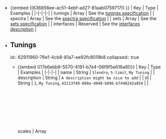 - {{embed ((636856ee-ac51-4ebf-ad27-81aab0759717)) }}
  | Key | Type | Examples |
  |-|-|-|-|
  | tunings | Array <Object> | See the [tunings specification](((62911960-76e1-4cb8-81a7-ee92fc8019b8))) |
  | spectra | Array <Object> | See the [spectra specification](((6291b083-cb55-4961-8a93-e977afd6dc98))) |
  | sets | Array <Object> | See the [sets specification](((6291b0c2-024a-45e7-86dc-4d149993c94e))) |
  | interfaces | Reserved | See the [interfaces description](((6467e3b1-28ec-4bbe-9c5e-6c549c4c90e7))) |
- ## Tunings
  id:: 62911960-76e1-4cb8-81a7-ee92fc8019b8
  collapsed:: true
	- {{embed ((17e6ebb8-5570-4191-b7e4-06f9f5e616a9))}}
	    | Key | Type | Examples |
	    |-|-|-|
	    | name | String | `Slendro`, `5-limit`, `My Tuning` |
	    | description | String | `A description might be nice to add` |
	    | id | String | `1`, `My Tuning`, `63113f49-888a-4948-b896-b7448242a854` |
	    | scales | Array <Object> | See the [scales specification](((629122d9-4089-4ca0-80af-bf8540b22d82))) |
	  An `id` must be defined, and it must be a unique value that isn't used by any other tunings.
	    
	  The only other required parameters are the [reference](((632cd327-c00a-41e2-9a4c-e99fb6fde7c9))) object and the [notes](((62918617-11a6-4911-abd6-d068605aaa73))) array.
	- ## Scales
	    id:: 629122d9-4089-4ca0-80af-bf8540b22d82
		- {{embed ((6296869a-0c5b-487b-af9c-dfca96eacf1d))}} 
		  The only required parameter is `notes`.
		    | Key | Alternatives | Type | Examples |
		    |-|-|-|-|
		    | reference | | Object | See the [reference specification](((632cd327-c00a-41e2-9a4c-e99fb6fde7c9))) |
		    | [repeat ratio](((6291924c-5500-456e-9cca-6a138f6e16c6))) | repeat | [Expression](((629146bc-6e1e-4a00-b2a0-5c205cfb23c6))), Number | `3^(7/3)`, `2.1` |
		    | [max frequency](((6291bc28-1b8c-4517-b0b8-d8a6d001ce91))) | max, maximum | String, Number | `666 Hz`, `20000` |
		    | [min frequency](((6296c474-695c-450e-9ecb-d0c2fac4ad30))) | min, minimum | String, Number | `66.6 Hz`, `20.0` |
		    | notes | | Array<[Expression](((629146bc-6e1e-4a00-b2a0-5c205cfb23c6))), Object> | See the [notes specification](((62918617-11a6-4911-abd6-d068605aaa73))) |
		    | [spectrum](((62f2aa52-4de4-4e95-8e5a-a90fa4f99e4e))) | | String | `7`, `My Spectrum` |
	- ## Reference
	    id:: 632cd327-c00a-41e2-9a4c-e99fb6fde7c9
		- Because the scale's notes are defined as ratios relative to a [root](((62919617-9d52-416c-be4f-c72edbbbda0f))), a [reference frequency](((62919254-679c-4edd-aacc-105fc45c85b2))) is used to map real frequency values onto each of the notes.
		    
		  See the [[Understanding and Using TSON]] section for more info and examples!
		    | Key | Type | Examples |
		    |-|-|-|-|
		    | [frequency](((62918b58-f893-48c9-b530-4102f7f3c173))) | String, Number | `440 Hz`, `500` |
		    | [note](((62919243-8c47-4050-b49c-ca654d73e36b))) | String | `A#`, `Dax`, `7` |
	- ## Notes
	    id:: 62918617-11a6-4911-abd6-d068605aaa73
		- {{embed ((c5c4a7b2-3770-4bb3-8838-de1cc5f4d862))}} 
		    | Key | Alternatives | Type | Examples |
		    |-|-|-|-|
		    | [frequency ratio](((62918b58-f893-48c9-b530-4102f7f3c173))) | ratio | [Expression](((629146bc-6e1e-4a00-b2a0-5c205cfb23c6))) | `1.557`, `3^(1.3/13)` |
		    | name | | String | `A#`, `Dax`, `7` |
- ## Spectra
    id:: 6291b083-cb55-4961-8a93-e977afd6dc98
    collapsed:: true
	- {{embed ((62f3497b-ac78-49d3-8971-12db0df8a53c))}}
	    | Key | Alternatives | Type | Examples |
	    |-|-|-|-|
	    | name | | String | `Violin`, `Inharmonic #3` |
	    | description | | String | `Some description` |
	    | id | | String | `1`, `My Spectrum` |
	    | partial distribution | partials | Array <Object> | See the [partials specification](((6324f256-bc97-443f-8c73-e16ece6d82f7))) |
	  An `id` must be defined, and it must be a unique value that isn't used by any other spectra.
	- ## Partial Distribution
	    id:: 6324f256-bc97-443f-8c73-e16ece6d82f7
		- The **partials** array contains the spectrum's [partial distribution](((629bee65-cf76-4a03-a0e9-4862024c7d4e))).
		    
		  Each partial is represented by an object containing a [frequency ratio](((62918b58-f893-48c9-b530-4102f7f3c173))) and an [amplitude weight](((63111de0-f636-40c4-8c5f-da2c9164619b))).
		    | Key | Alternatives | Type |
		    |-|-|-|
		    | frequency ratio | ratio | [Expression](((629146bc-6e1e-4a00-b2a0-5c205cfb23c6))) |
		    | amplitude weight | weight | [Expression](((629146bc-6e1e-4a00-b2a0-5c205cfb23c6))) |
- ## Sets
  id:: 6291b0c2-024a-45e7-86dc-4d149993c94e
  collapsed:: true
	- {{embed ((63113e04-b1ed-4f89-b615-b012672760d2))}}
	    | Key | Type | Examples |
	    |-|-|-|-|
	    | id | String | `7`,  `My Set`, `63113f49-888a-4948-b896-b7448242a854`|
	    | name | String | `Composition 5` |
	    | description | String | `Some description` |
	    | members | Array <Object> | See the [set members specification](((63113f49-888a-4948-b896-b7448242a854))) |
	  An `id` must be defined, and it must be a unique value that isn't used by any other sets.
	- ## Set Members
	    id:: 63113f49-888a-4948-b896-b7448242a854
		- Set members can reference a tuning, a spectrum, or both.
		    
		  If both are defined, you can also provide a boolean, `override scale spectra`, which determines whether the spectrum defined in the set member should be used instead of any spectra that are declared in the tuning's scales.
		    
		  To include a spectrum or tuning in a set, the tuning or spectra must be defined in their respective arrays, and you must reference its `id` parameter.
		    
		    | Key | Type | Examples |
		    |-|-|-|-|
		    | tuning | String | `1`, `My Special Tuning` |
		    | spectrum | String | `1`, `My Special Spectrum` |
		    | override scale spectra | Boolean | `true`, `false` |
- ## #Planned Interfaces
  id:: 6467e3b1-28ec-4bbe-9c5e-6c549c4c90e7
  collapsed:: true
	- `interfaces` is a reserved top-level identifier that will be used to store data for mapping tunings to musical interfaces such as midi controllers or physical instruments that can be retuned.
- ## Example TSON
  collapsed:: true
	- ```yaml
	  tunings:
	    - name: 12edo
	      id: 1
	      scales:
	        - reference: 
	        	  frequency: 440 Hz
	          repeat ratio: 2.0
	          notes:
	            - frequency ratio: 1
	              name: A
	            - ratio: 2^(1/12)
	              name: [ A#, Bb ]
	            # etc...
	    - name: JI — BP-edo (13ed3) — 12ed2
	      description: |
	        <800 Hz 		 —  12-tone just intonation
	        800 - 2400 Hz  —  Bohlen-Pierce equal temperament
	        >2400 Hz		 —  12-tone equal temperament
	      id: 2
	      scales:
	        - reference: 
	            frequency: 400
	            note: reffy
	          repeat: 2
	          max frequency: 800 Hz
	          notes:
	            - 1
	            - ratio: 3/2
	            - frequency ratio: 4 / 3
	              name: reffy
	            # etc...
	        - reference: 
	            frequency: 800
	          repeat: 3 # The min/max values won't let it repeat actually... but comments are allowed!
	          min: 800
	          max: 2400
	          spectrum: whatev
	          notes:
	            - 1
	            - 3^( 1 / 13 )
	            # etc...
	        - reference: 
	            frequency: 2400
	          repeat: 2
	          minimum: 2400
	          notes:
	            - 1
	            - 2^(1/12)
	            # etc...
	  
	  spectra:
	    - name: harmonic
	      id: 1
	      partials:
	        - frequency ratio: 1
	          amplitude weight: 1
	        - ratio: 2
	          weight: 1/2
	        # etc...
	    - name: odds only
	      id: whatev
	      partials:
	        - frequency ratio: 1
	          amplitude weight: 1
	        - ratio: 2
	          weight: .5
	        # etc...
	    - name: some inharmonic
	      id: 2
	      partials:
	        - frequency ratio: 1
	          weight: 1.1
	        - ratio: 1.78
	          amplitude weight: 2.7 / 3.4
	        # etc...
	  
	  sets:
	    - id: qwerty
	    	name: cool set progression
	    	members:
	        - tuning: 1
	          spectrum: 1
	        - tuning: 2
	          spectrum: 1
	        - tuning: 2
	          spectrum: 2
	          override scale spectra: true
	          
	  
	  ```